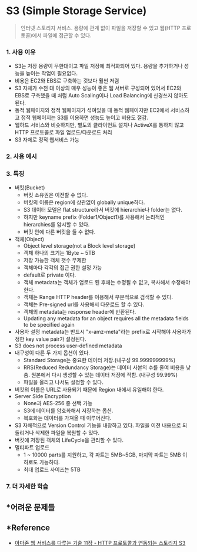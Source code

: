 # S3 (Simple Storage Service)
>인터넷 스토리지 서비스. 용량에 관계 없이 파일을 저장할 수 있고 웹(HTTP 프로토콜)에서 파일에 접근할 수 있다.

### 1. 사용 이유
- S3는 저장 용량이 무한대이고 파일 저장에 최적화되어 있다. 용량을 추가하거나 성능을 높이는 작업이 필요없다.
- 비용은 EC2와 EBS로 구축하는 것보다 훨씬 저렴
- S3 자체가 수천 대 이상의 매우 성능이 좋은 웹 서버로 구성되어 있어서 EC2와 EBS로 구축했을 때 처럼 Auto Scaling이나 Load Balancing에 신경쓰지 않아도 된다.
- 동적 웹페이지와 정적 웹페이지가 섞여있을 때 동적 웹페이지만 EC2에서 서비스하고 정적 웹페이지는 S3를 이용하면 성능도 높이고 비용도 절감.
- 웹하드 서비스와 비슷하지만, 별도의 클라이언트 설치나 ActiveX를 통하지 않고 HTTP 프로토콜로 파일 업로드/다운로드 처리
- S3 자체로 정적 웹서비스 가능

### 2. 사용 예시


### 3. 특징
- 버킷(Bucket)
  - 버킷 소유권은 이전할 수 없다.
  - 버킷의 이름은 region에 상관없이 globally unique하다.
  - S3 데이터 모델은 flat structure라서 버킷에 hierarchie나 folder는 없다.
  - 하지만 keyname prefix (Folder1/Object1)를 사용해서 논리적인 hierarchies를 암시할 수 있다.
  - 버킷 안에 다른 버킷을 둘 수 없다.
- 객체(Object)
  - Object level storage(not a Block level storage)
  - 객체 하나의 크기는 1Byte ~ 5TB
  - 저장 가능한 객체 갯수 무제한
  - 객체마다 각각의 접근 권한 설정 가능
  - default로 private 이다.
  - 객체 metadata는 객체가 업로드 된 후에는 수정될 수 없고, 복사해서 수정해야 한다.
  - 객체는 Range HTTP header를 이용해서 부분적으로 검색할 수 있다.
  - 객체는 Pre-signed url를 사용해서 다운로드 할 수 있다.
  - 객체의 metadata는 response header에 반환된다.
  - Updating any metadata for an object requires all the metadata fields to be specified again
- 사용자 설정 metadata는 반드시 "x-amz-meta"라는 prefix로 시작해야 사용자가 정한 key value pair가 설정된다.
- S3 does not process user-defined metadata
- 내구성이 다른 두 가지 옵션이 있다. 
  - Standard Storage는 중요한 데이터 저장.(내구성 99.999999999%)
  - RRS(Reduced Redundancy Storage)는 데이터 사본의 수를 줄여 비용을 낮춤. 원본에서 다시 생성할 수 있는 데이터 저장에 적함. (내구성 99.99%)
  - 파일을 올리고 나서도 설정할 수 있다.
- 버킷의 이름은 URL로 사용되기 때문에 Region 내에서 유일해야 한다.
- Server Side Encryption
  - None과 AES-256 중 선택 가능
  - S3에 데이터를 암호화해서 저장하는 옵션.
  - 복호화는 데이터를 가져올 때 이루어진다.
- S3 자체적으로 Version Control 기능을 내장하고 있다. 파일을 이전 내용으로 되돌리거나 삭제한 파일을 복원할 수 있다.
- 버킷에 저장된 객체의 LifeCycle을 관리할 수 있다.
- 멀티파트 업로드
  - 1 ~ 10000 parts를 지원하고, 각 파트는 5MB~5GB, 마지막 파트는 5MB 이하로도 가능하다.
  - 최대 업로드 사이즈는 5TB

### 7. 더 자세한 학습

## *어려운 문제들


## *Reference
- [아마존 웹 서비스를 다루는 기술 11장 - HTTP 프로토콜과 연동되는 스토리지 S3](http://pyrasis.com/book/TheArtOfAmazonWebServices/Chapter11)

